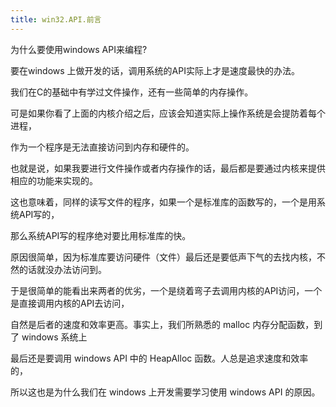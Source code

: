 ```yaml
---
title: win32.API.前言
---
```








为什么要使用windows API来编程?

要在windows 上做开发的话，调用系统的API实际上才是速度最快的办法。

我们在C的基础中有学过文件操作，还有一些简单的内存操作。

可是如果你看了上面的内核介绍之后，应该会知道实际上操作系统是会提防着每个进程，

作为一个程序是无法直接访问到内存和硬件的。

也就是说，如果我要进行文件操作或者内存操作的话，最后都是要通过内核来提供相应的功能来实现的。

这也意味着，同样的读写文件的程序，如果一个是标准库的函数写的，一个是用系统API写的，

那么系统API写的程序绝对要比用标准库的快。

原因很简单，因为标准库要访问硬件（文件）最后还是要低声下气的去找内核，不然的话就没办法访问到。

于是很简单的能看出来两者的优劣，一个是绕着弯子去调用内核的API访问，一个是直接调用内核的API去访问，

自然是后者的速度和效率更高。事实上，我们所熟悉的 malloc 内存分配函数，到了 windows 系统上

最后还是要调用 windows API 中的 HeapAlloc 函数。人总是追求速度和效率的，

所以这也是为什么我们在 windows 上开发需要学习使用 windows API 的原因。

